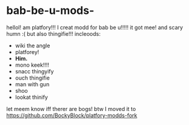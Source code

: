 # bab-be-u-mods-
hellol! am platfory!!! I creat modd for bab be u!!!!!
it got mee! and scary humn :( but also thingifie!!!
incleoods:
- wiki the angle
- platforey!
- **Him.**
- mono keek!!!!
- snacc thingyify
- ouch thingifie
- man with gun
- shoo
- lookat thinify

let meem know iff therer are bogs!
btw I moved it to https://github.com/BockyBlock/platfory-modds-fork
